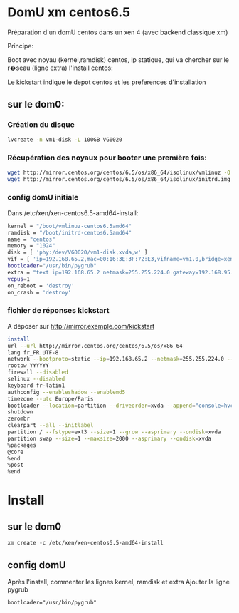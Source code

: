 # DomU xm centos6.5
Préparation d'un domU centos dans un xen 4 (avec backend classique xm)

Principe:

Boot avec noyau (kernel,ramdisk) centos, ip statique, qui va chercher sur le r�seau (ligne extra) l'install centos:

Le kickstart indique le depot centos et les preferences d'installation

## sur le dom0:
### Création du disque
```bash
lvcreate -n vm1-disk -L 100GB VG0020
```

### Récupération des noyaux pour booter une première fois:
```bash
wget http://mirror.centos.org/centos/6.5/os/x86_64/isolinux/vmlinuz -O /boot/vmlinuz-centos6.5amd64
wget http://mirror.centos.org/centos/6.5/os/x86_64/isolinux/initrd.img -O /boot/initrd-centos6.5amd64
```
### config domU initiale
Dans /etc/xen/xen-centos6.5-amd64-install:
```bash
kernel = "/boot/vmlinuz-centos6.5amd64"
ramdisk = "/boot/initrd-centos6.5amd64"
name = "centos"
memory = "1024"
disk = [ 'phy:/dev/VG0020/vm1-disk,xvda,w' ]
vif = [ 'ip=192.168.65.2,mac=00:16:3E:3F:72:E3,vifname=vm1.0,bridge=xenbr0' ]
bootloader="/usr/bin/pygrub"
extra = "text ip=192.168.65.2 netmask=255.255.224.0 gateway=192.168.95.254 dns=192.168.0.5  ks=http://mirror.exemple.com/kickstart"
vcpus=1
on_reboot = 'destroy'
on_crash = 'destroy'
```

### fichier de réponses kickstart
A déposer sur http://mirror.exemple.com/kickstart
```bash
install
url --url http://mirror.centos.org/centos/6.5/os/x86_64
lang fr_FR.UTF-8
network --bootproto=static --ip=192.168.65.2 --netmask=255.255.224.0 --gateway=192.168.95.254 --nameserver=192.168.0.5
rootpw YYYYYY
firewall --disabled
selinux --disabled
keyboard fr-latin1
authconfig --enableshadow --enablemd5
timezone --utc Europe/Paris
bootloader --location=partition --driveorder=xvda --append="console=hvc0"
shutdown
zerombr
clearpart --all --initlabel
partition / --fstype=ext3 --size=1 --grow --asprimary --ondisk=xvda
partition swap --size=1 --maxsize=2000 --asprimary --ondisk=xvda
%packages
@core
%end
%post
%end
```


# Install
## sur le dom0
```
xm create -c /etc/xen/xen-centos6.5-amd64-install
```

## config domU
Après l'install, commenter les lignes kernel, ramdisk et extra
Ajouter la ligne pygrub
```
bootloader="/usr/bin/pygrub"
```
